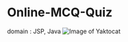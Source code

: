 # Online-MCQ-Quiz
domain : JSP, Java
![Image of Yaktocat](https://octodex.github.com/images/yaktocat.png)
